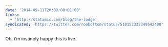 ```yaml
---
date: '2014-09-11T20:09:08+01:00'
links:
  - 'http://statamic.com/blog/the-lodge'
syndicated: 'https://twitter.com/roobottom/status/510152332349542400'
---
```

Oh, i’m insanely happy this is live  
